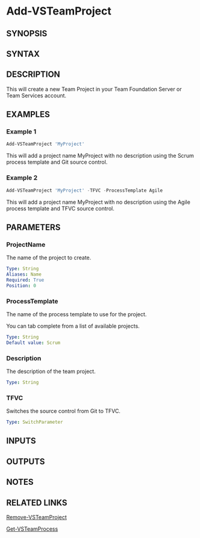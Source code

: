 <!-- #include "./common/header.md" -->

# Add-VSTeamProject

## SYNOPSIS

<!-- #include "./synopsis/Add-VSTeamProject.md" -->

## SYNTAX

## DESCRIPTION

This will create a new Team Project in your Team Foundation Server or Team Services account.

## EXAMPLES

### Example 1

```powershell
Add-VSTeamProject 'MyProject'
```

This will add a project name MyProject with no description using the Scrum process
template and Git source control.

### Example 2

```powershell
Add-VSTeamProject 'MyProject' -TFVC -ProcessTemplate Agile
```

This will add a project name MyProject with no description using the Agile process
template and TFVC source control.

## PARAMETERS

### ProjectName

The name of the project to create.

```yaml
Type: String
Aliases: Name
Required: True
Position: 0
```

### ProcessTemplate

The name of the process template to use for the project.

You can tab complete from a list of available projects.

```yaml
Type: String
Default value: Scrum
```

### Description

The description of the team project.

```yaml
Type: String
```

### TFVC

Switches the source control from Git to TFVC.

```yaml
Type: SwitchParameter
```

## INPUTS

## OUTPUTS

## NOTES

<!-- #include "./common/prerequisites.md" -->

## RELATED LINKS



[Remove-VSTeamProject](Remove-VSTeamProject.md)

[Get-VSTeamProcess](Get-VSTeamProcess.md)
